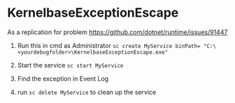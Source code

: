# KernelbaseExceptionEscape
As a replication for problem https://github.com/dotnet/runtime/issues/91447


1) Run this in cmd as Administrator
`sc create MyService binPath= "C:\<yourdebugfolder>\KernelbaseExceptionEscape.exe"`

2) Start the service `sc start MyService`

3) Find the exception in Event Log

4) run `sc delete MyService` to clean up the service
